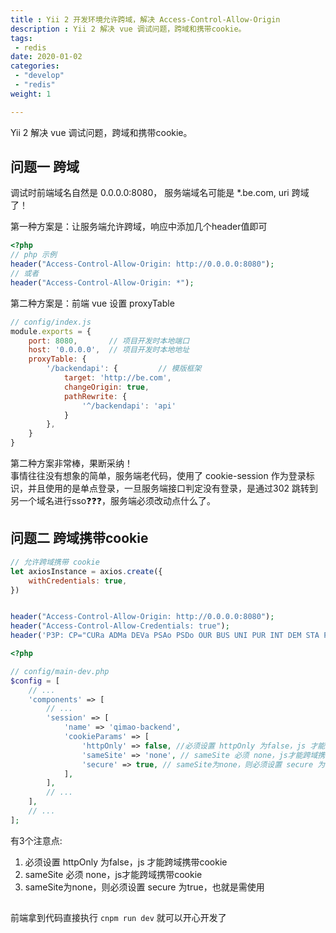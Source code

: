 ```yaml
---
title : Yii 2 开发环境允许跨域，解决 Access-Control-Allow-Origin 
description : Yii 2 解决 vue 调试问题，跨域和携带cookie。
tags:
 - redis
date: 2020-01-02
categories:
 - "develop"
 - "redis"
weight: 1

---
```


Yii 2 解决 vue 调试问题，跨域和携带cookie。

<!--more-->

## 问题一 跨域

调试时前端域名自然是 0.0.0.0:8080， 服务端域名可能是 *.be.com, uri 跨域了！

第一种方案是：让服务端允许跨域，响应中添加几个header值即可
``` php
<?php
// php 示例
header("Access-Control-Allow-Origin: http://0.0.0.0:8080");
// 或者
header("Access-Control-Allow-Origin: *");

```

第二种方案是：前端 vue 设置 proxyTable
```javascript
// config/index.js
module.exports = {
    port: 8080,       // 项目开发时本地端口
    host: '0.0.0.0',  // 项目开发时本地地址
    proxyTable: {
        '/backendapi': {         // 模版框架
            target: 'http://be.com',
            changeOrigin: true,
            pathRewrite: {
                '^/backendapi': 'api'
            }
        },
    }
}
```

第二种方案非常棒，果断采纳！  
事情往往没有想象的简单，服务端老代码，使用了 cookie-session 作为登录标识，并且使用的是单点登录，一旦服务端接口判定没有登录，是通过302 跳转到另一个域名进行sso❓❓❓，服务端必须改动点什么了。

## 问题二 跨域携带cookie

```javascript
// 允许跨域携带 cookie
let axiosInstance = axios.create({
    withCredentials: true,
})

```

```php

header("Access-Control-Allow-Origin: http://0.0.0.0:8080");
header("Access-Control-Allow-Credentials: true");
header('P3P: CP="CURa ADMa DEVa PSAo PSDo OUR BUS UNI PUR INT DEM STA PRE COM NAV OTC NOI DSP COR"');

```

```php
<?php

// config/main-dev.php
$config = [
    // ...
    'components' => [
        // ...
        'session' => [
            'name' => 'qimao-backend',
            'cookieParams' => [
                'httpOnly' => false, //必须设置 httpOnly 为false，js 才能跨域携带cookie
                'sameSite' => 'none', // sameSite 必须 none，js才能跨域携带cookie
                'secure' => true, // sameSite为none，则必须设置 secure 为true，也就是需使用 https 
            ],
        ],
        // ...
    ],
    // ...
];

```
有3个注意点:  
1. 必须设置 httpOnly 为false，js 才能跨域携带cookie
1. sameSite 必须 none，js才能跨域携带cookie
1. sameSite为none，则必须设置 secure 为true，也就是需使用 


## 
前端拿到代码直接执行 `cnpm run dev` 就可以开心开发了